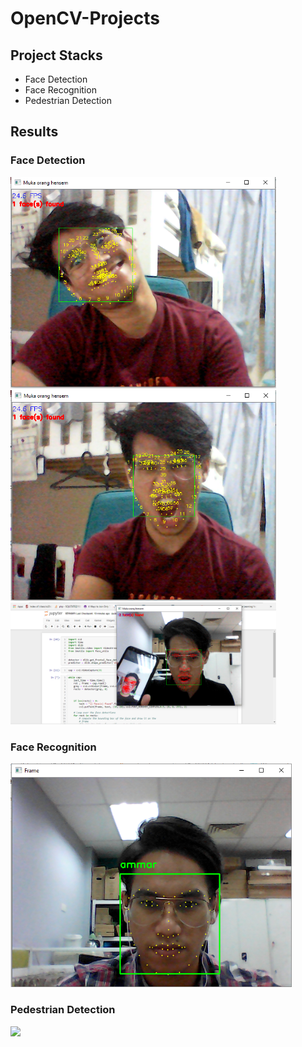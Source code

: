 # OpenCV-Projects

## Project Stacks ##

* Face Detection
* Face Recognition
* Pedestrian Detection

## Results ## 

### Face Detection ###

<p float="left">
  <img src="/images/fd1.PNG" width="425" />
  <img src="/images/fd2.PNG" width="425" /> 
  <img src="/images/fd3.PNG" width="425" />
</p>


### Face Recognition ###

<p float="left">
  <img src="/images/fr1.PNG" width="450" />
  
</p>

### Pedestrian Detection ###
<p float="left">
<img src="/images/fr2.PNG" width="450" /> 
</p>